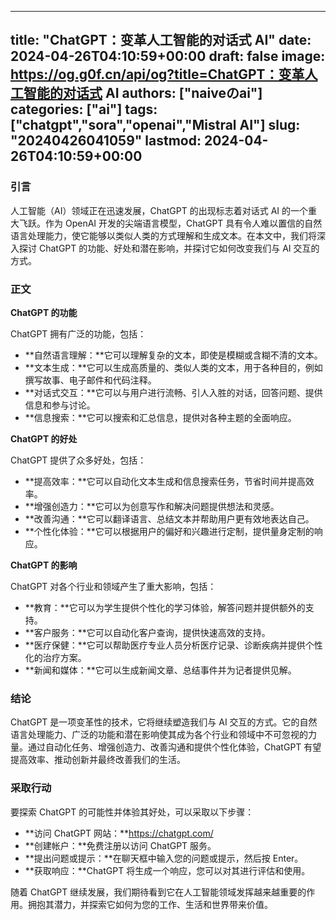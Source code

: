 
---
title: "ChatGPT：变革人工智能的对话式 AI"
date: 2024-04-26T04:10:59+00:00
draft: false
image: https://og.g0f.cn/api/og?title=ChatGPT：变革人工智能的对话式 AI
authors: ["naiveのai"]
categories: ["ai"]
tags: ["chatgpt","sora","openai","Mistral AI"]
slug: "20240426041059"
lastmod: 2024-04-26T04:10:59+00:00
---
### 引言

人工智能（AI）领域正在迅速发展，ChatGPT 的出现标志着对话式 AI 的一个重大飞跃。作为 OpenAI 开发的尖端语言模型，ChatGPT 具有令人难以置信的自然语言处理能力，使它能够以类似人类的方式理解和生成文本。在本文中，我们将深入探讨 ChatGPT 的功能、好处和潜在影响，并探讨它如何改变我们与 AI 交互的方式。

### 正文

**ChatGPT 的功能**

ChatGPT 拥有广泛的功能，包括：

* **自然语言理解：**它可以理解复杂的文本，即使是模糊或含糊不清的文本。
* **文本生成：**它可以生成高质量的、类似人类的文本，用于各种目的，例如撰写故事、电子邮件和代码注释。
* **对话式交互：**它可以与用户进行流畅、引人入胜的对话，回答问题、提供信息和参与讨论。
* **信息搜索：**它可以搜索和汇总信息，提供对各种主题的全面响应。

**ChatGPT 的好处**

ChatGPT 提供了众多好处，包括：

* **提高效率：**它可以自动化文本生成和信息搜索任务，节省时间并提高效率。
* **增强创造力：**它可以为创意写作和解决问题提供想法和灵感。
* **改善沟通：**它可以翻译语言、总结文本并帮助用户更有效地表达自己。
* **个性化体验：**它可以根据用户的偏好和兴趣进行定制，提供量身定制的响应。

**ChatGPT 的影响**

ChatGPT 对各个行业和领域产生了重大影响，包括：

* **教育：**它可以为学生提供个性化的学习体验，解答问题并提供额外的支持。
* **客户服务：**它可以自动化客户查询，提供快速高效的支持。
* **医疗保健：**它可以帮助医疗专业人员分析医疗记录、诊断疾病并提供个性化的治疗方案。
* **新闻和媒体：**它可以生成新闻文章、总结事件并为记者提供见解。

### 结论

ChatGPT 是一项变革性的技术，它将继续塑造我们与 AI 交互的方式。它的自然语言处理能力、广泛的功能和潜在影响使其成为各个行业和领域中不可忽视的力量。通过自动化任务、增强创造力、改善沟通和提供个性化体验，ChatGPT 有望提高效率、推动创新并最终改善我们的生活。

### 采取行动

要探索 ChatGPT 的可能性并体验其好处，可以采取以下步骤：

* **访问 ChatGPT 网站：**https://chatgpt.com/
* **创建帐户：**免费注册以访问 ChatGPT 服务。
* **提出问题或提示：**在聊天框中输入您的问题或提示，然后按 Enter。
* **获取响应：**ChatGPT 将生成一个响应，您可以对其进行评估和使用。

随着 ChatGPT 继续发展，我们期待看到它在人工智能领域发挥越来越重要的作用。拥抱其潜力，并探索它如何为您的工作、生活和世界带来价值。